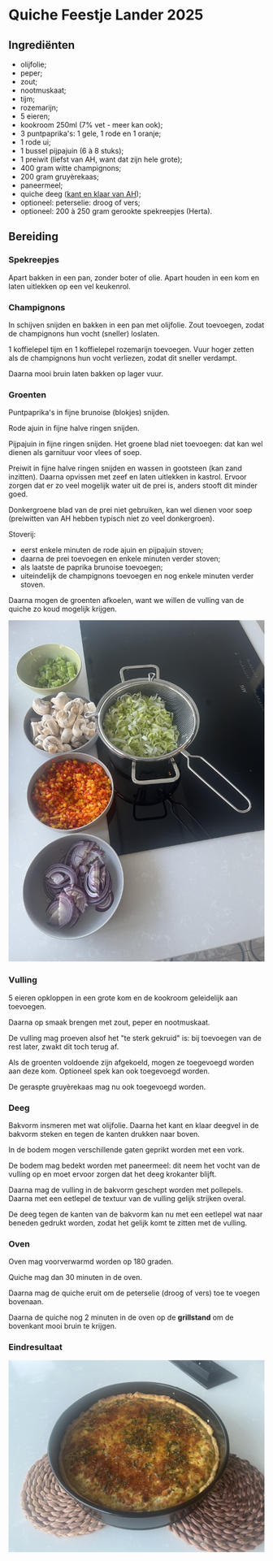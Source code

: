 # Quiche Feestje Lander 2025

## Ingrediënten

* olijfolie;
* peper;
* zout;
* nootmuskaat;
* tijm;
* rozemarijn;
* 5 eieren;
* kookroom 250ml (7% vet - meer kan ook);
* 3 puntpaprika's: 1 gele, 1 rode en 1 oranje;
* 1 rode ui;
* 1 bussel pijpajuin (6 à 8 stuks);
* 1 preiwit (liefst van AH, want dat zijn hele grote);
* 400 gram witte champignons;
* 200 gram gruyèrekaas;
* paneermeel;
* quiche deeg ([kant en klaar van AH](https://www.ah.be/producten/product/wi419093/quiche-en-taartdeeg));
* optioneel: peterselie: droog of vers;
* optioneel: 200 à 250 gram gerookte spekreepjes (Herta).


## Bereiding

### Spekreepjes

Apart bakken in een pan, zonder boter of olie. Apart houden in een kom en laten uitlekken op een vel keukenrol.

### Champignons

In schijven snijden en bakken in een pan met olijfolie. Zout toevoegen, zodat de champignons hun vocht (sneller) loslaten.

1 koffielepel tijm en 1 koffielepel rozemarijn toevoegen. Vuur hoger zetten als de champignons hun vocht verliezen, zodat dit sneller verdampt.

Daarna mooi bruin laten bakken op lager vuur.

### Groenten

Puntpaprika's in fijne brunoise (blokjes) snijden.

Rode ajuin in fijne halve ringen snijden.

Pijpajuin in fijne ringen snijden. Het groene blad niet toevoegen: dat kan wel dienen als garnituur voor vlees of soep.

Preiwit in fijne halve ringen snijden en wassen in gootsteen (kan zand inzitten). Daarna opvissen met zeef en laten uitlekken in kastrol. Ervoor zorgen dat er zo veel mogelijk water uit de prei is, anders stooft dit minder goed.

Donkergroene blad van de prei niet gebruiken, kan wel dienen voor soep (preiwitten van AH hebben typisch niet zo veel donkergroen).

Stoverij:

* eerst enkele minuten de rode ajuin en pijpajuin stoven;
* daarna de prei toevoegen en enkele minuten verder stoven;
* als laatste de paprika brunoise toevoegen;
* uiteindelijk de champignons toevoegen en nog enkele minuten verder stoven.

Daarna mogen de groenten afkoelen, want we willen de vulling van de quiche zo koud mogelijk krijgen.

![Quiche Groenten](quiche/quiche_groenten.jpg)

### Vulling

5 eieren opkloppen in een grote kom en de kookroom geleidelijk aan toevoegen.

Daarna op smaak brengen met zout, peper en nootmuskaat.

De vulling mag proeven alsof het "te sterk gekruid" is: bij toevoegen van de rest later, zwakt dit toch terug af.

Als de groenten voldoende zijn afgekoeld, mogen ze toegevoegd worden aan deze kom. Optioneel spek kan ook toegevoegd worden.

De geraspte gruyèrekaas mag nu ook toegevoegd worden.

### Deeg

Bakvorm insmeren met wat olijfolie. Daarna het kant en klaar deegvel in de bakvorm steken en tegen de kanten drukken naar boven.

In de bodem mogen verschillende gaten geprikt worden met een vork.

De bodem mag bedekt worden met paneermeel: dit neem het vocht van de vulling op en moet ervoor zorgen dat het deeg krokanter blijft.

Daarna mag de vulling in de bakvorm geschept worden met pollepels. Daarna met een eetlepel de textuur van de vulling gelijk strijken overal.

De deeg tegen de kanten van de bakvorm kan nu met een eetlepel wat naar beneden gedrukt worden, zodat het gelijk komt te zitten met de vulling.

### Oven

Oven mag voorverwarmd worden op 180 graden.

Quiche mag dan 30 minuten in de oven.

Daarna mag de quiche eruit om de peterselie (droog of vers) toe te voegen bovenaan.

Daarna de quiche nog 2 minuten in de oven op de **grillstand** om de bovenkant mooi bruin te krijgen.

### Eindresultaat

![Quiche Finished](quiche/quiche_finished.jpg)